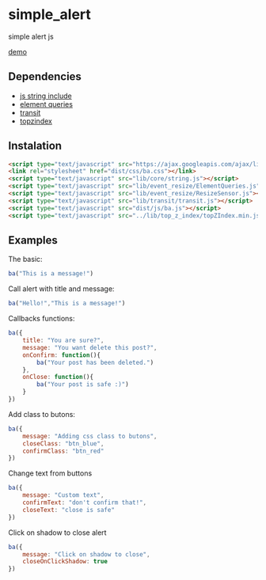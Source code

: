 # simple_alert

simple alert js

[demo](https://dev.thiago.pro/simple-alert)

Dependencies
------------
- [js string include](https://dev.thiago.pro/js-string-include)
- [element queries](https://github.com/marcj/css-element-queries)
- [transit](http://ricostacruz.com/jquery.transit/)
- [topzindex](https://code.google.com/p/topzindex/)

Instalation
-----------

```html
<script type="text/javascript" src="https://ajax.googleapis.com/ajax/libs/jquery/2.1.3/jquery.min.js"></script>
<link rel="stylesheet" href="dist/css/ba.css"></link>
<script type="text/javascript" src="lib/core/string.js"></script>
<script type="text/javascript" src="lib/event_resize/ElementQueries.js"></script>
<script type="text/javascript" src="lib/event_resize/ResizeSensor.js"></script>
<script type="text/javascript" src="lib/transit/transit.js"></script>
<script type="text/javascript" src="dist/js/ba.js"></script>
<script type="text/javascript" src="../lib/top_z_index/topZIndex.min.js"></script>
```

Examples
--------
The basic:

```javascript
ba("This is a message!")
```
Call alert with title and message:

```javascript
ba("Hello!","This is a message!")
```
Callbacks functions:

```javascript
ba({
	title: "You are sure?",
	message: "You want delete this post?",
	onConfirm: function(){
		ba("Your post has been deleted.")
	},
	onClose: function(){
		ba("Your post is safe :)")
	}
})
```

Add class to butons:

```javascript
ba({
	message: "Adding css class to butons",
	closeClass: "btn_blue",
	confirmClass: "btn_red"
})
```

Change text from buttons

```javascript
ba({
	message: "Custom text",
	confirmText: "don't confirm that!",
	closeText: "close is safe"
})
```

Click on shadow to close alert

```javascript
ba({
	message: "Click on shadow to close",
	closeOnClickShadow: true
})
```
